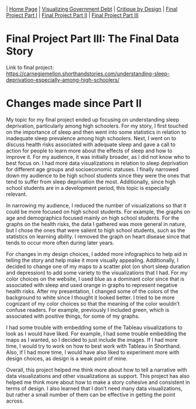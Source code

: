 | [Home Page](README.md) | [Visualizing Government Debt](visualizing-government-debt.md) | [Critique by Design](critique-by-design.md) | [Final Project Part I](final-project-part-one.md) | [Final Project Part II](final-project-part-two.md) | [Final Project Part III](final-project-part-three.md)

# Final Project Part III: The Final Data Story

Link to final project: https://carnegiemellon.shorthandstories.com/understanding-sleep-deprivation-especially-among-high-schoolers/

# Changes made since Part II

My topic for my final project ended up focusing on understanding sleep deprivation, particularly among high schoolers. For my story, I first touched on the importance of sleep and then went into some statistics in relation to inadequate sleep prevalence among high schoolers. Next, I went on to discuss health risks associated with adequate sleep and gave a call to action for people to learn more about the effects of sleep and how to improve it. For my audience, it was initially broader, as I did not know who to best focus on. I had more data visualizations in relation to sleep deprivation for different age groups and socioeconomic statuses. I finally narrowed down my audience to be high school students since they were the ones that tend to suffer from sleep deprivation the most. Additionally, since high school students are in a development period, this topic is especially relevant.

In narrowing my audience, I reduced the number of visualizations so that it could be more focused on high school students. For example, the graphs on age and demographics focused mainly on high school students. For the graphs on the health risks, the data I gathered was more general in nature, but I chose the ones that were salient to high school students, such as the statistics on learning ability. I removed the graph on heart disease since that tends to occur more often during later years.

For changes in my design choices, I added more infographics to help aid in telling the story and help make it more visually appealing.  Additionally, I decided to change one of my maps to a scatter plot (on short sleep duration and depression) to add some variety to the visualizations that I had. For my color choices on the website, I used blue as a dominant color since that is associated with sleep and used orange in graphs to represent negative health risks. After my presentation, I changed some of the colors of the background to white since I thought it looked better. I tried to be more cognizant of my color choices so that the meaning of the color wouldn’t confuse readers. For example, previously I included green, which is associated with positive things, for some of my graphs. 

I had some trouble with embedding some of the Tableau visualizations to look as I would have liked. For example, I had some trouble embedding the maps as I wanted, so I decided to just include the images. If I had more time, I would try to work on how to best work with Tableau in Shorthand. Also, if I had more time, I would have also liked to experiment more with design choices, as design is a weak point of mine.  

Overall, this project helped me think more about how to tell a narrative with data visualizations  and other visualizations as support. This project has also helped me think more about how to make a story cohesive and consistent in terms of design. I also learned that I don’t need many data visualizations, but rather a small number of them can be effective in getting the point across.

<meta http-equiv='cache-control' content='no-cache'> 
<meta http-equiv='expires' content='0'> 
<meta http-equiv='pragma' content='no-cache'>

